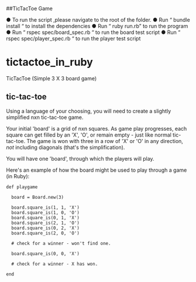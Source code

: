 ##TicTacToe Game

● To run the script ,please navigate to the root of the folder.
● Run “ bundle install “ to install the dependencies
● Run “ ruby run.rb” to run the program
● Run “ rspec spec/board_spec.rb “ to run the board test script
● Run “ rspec spec/player_spec.rb “ to run the player test script

# tictactoe_in_ruby
TicTacToe (Simple 3 X 3 board game)

## tic-tac-toe

Using a language of your choosing, you will need to create a slightly simplified nxn tic-tac-toe game.

Your initial 'board' is a grid of nxn squares. As game play progresses,
each square can get filled by an 'X', 'O', or remain empty - just like normal
tic-tac-toe.  The game is won with three in a row of 'X' or 'O' in any
direction, _not_ including diagonals (that's the simplification).

You will have one 'board', through which the players will play.

Here's an example of how the board might be used to play through a game (in Ruby):

    def playgame

      board = Board.new(3)

      board.square_is(1, 1, 'X')
      board.square_is(1, 0, 'O')
      board.square_is(0, 1, 'X')
      board.square_is(2, 1, 'O')
      board.square_is(0, 2, 'X')
      board.square_is(2, 0, 'O')

      # check for a winner - won't find one.

      board.square_is(0, 0, 'X')

      # check for a winner - X has won.

    end
